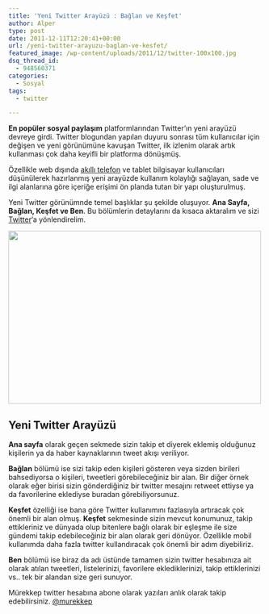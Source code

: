 ```yaml
---
title: 'Yeni Twitter Arayüzü : Bağlan ve Keşfet'
author: Alper
type: post
date: 2011-12-11T12:20:41+00:00
url: /yeni-twitter-arayuzu-baglan-ve-kesfet/
featured_image: /wp-content/uploads/2011/12/twitter-100x100.jpg
dsq_thread_id:
  - 948560371
categories:
  - Sosyal
tags:
  - twitter

---
```

**En popüler sosyal paylaşım** platformlarından Twitter&#8217;ın yeni arayüzü devreye girdi. Twitter blogundan yapılan duyuru sonrası tüm kullanıcılar için değişen ve yeni görünümüne kavuşan Twitter, ilk izlenim olarak artık kullanması çok daha keyifli bir platforma dönüşmüş.

Özellikle web dışında [akıllı telefon][1] ve tablet bilgisayar kullanıcıları düşünülerek hazırlanmış yeni arayüzde kullanım kolaylığı sağlayan, sade ve ilgi alanlarına göre içeriğe erişimi ön planda tutan bir yapı oluşturulmuş.

Yeni Twitter görünümnde temel başlıklar şu şekilde oluşuyor. **Ana Sayfa, Bağlan, Keşfet ve Ben**. Bu bölümlerin detaylarını da kısaca aktaralım ve sizi <a title="twitter" href="https://www.twitter.com" target="_blank">Twitter</a>&#8216;a yönlendirelim.

<img class="aligncenter size-full wp-image-7297" title="twitter" src="https://www.murekkep.org/wp-content/uploads/2011/12/twitter.jpg" alt="" width="500" height="343" srcset="https://www.murekkep.org/wp-content/uploads/2011/12/twitter.jpg 500w, https://www.murekkep.org/wp-content/uploads/2011/12/twitter-300x205.jpg 300w, https://www.murekkep.org/wp-content/uploads/2011/12/twitter-400x274.jpg 400w" sizes="(max-width: 500px) 100vw, 500px" /> 

## Yeni Twitter Arayüzü

**Ana sayfa** olarak geçen sekmede sizin takip et diyerek eklemiş olduğunuz kişilerin ya da haber kaynaklarının tweet akışı veriliyor.

**Bağlan** bölümü ise sizi takip eden kişileri gösteren veya sizden birileri bahsediyorsa o kişileri, tweetleri görebileceğiniz bir alan. Bir diğer örnek olarak eğer birisi sizin gönderdiğiniz bir twitter mesajını retweet ettiyse ya da favorilerine eklediyse buradan görebiliyorsunuz.

**Keşfet** özelliği ise bana göre Twitter kullanımını fazlasıyla artıracak çok önemli bir alan olmuş. **Keşfet** sekmesinde sizin mevcut konumunuz, takip ettikleriniz ve dünyada olup bitenlere bağlı olarak bir eşleşme ile size gündemi takip edebileceğiniz bir alan olarak geri dönüyor. Özellikle mobil kullanımda daha fazla twitter kullandıracak çok önemli bir adım diyebiliriz.

**Ben** bölümü ise biraz da adı üstünde tamamen sizin twitter hesabınıza ait olarak atılan tweetleri, listelerinizi, favorilere eklediklerinizi, takip ettiklerinizi vs.. tek bir alandan size geri sunuyor.

Mürekkep twitter hesabına abone olarak yazıları anlık olarak takip edebilirsiniz. <a title="murekkep @twitter" href="https://twitter.com/murekkep" target="_blank">@murekkep </a>

 [1]: https://www.murekkep.org/etiket/akilli-telefon "akıllı telefon"